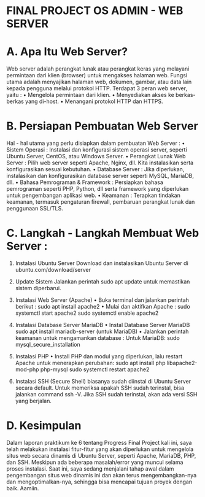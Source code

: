 # FINAL PROJECT OS ADMIN - WEB SERVER

# A. Apa Itu Web Server?
Web server adalah perangkat lunak atau perangkat keras yang melayani permintaan dari klien (browser) untuk mengakses halaman web. Fungsi utama adalah menyajikan halaman web, dokumen, gambar, atau data lain kepada pengguna melalui protokol HTTP. Terdapat 3 peran web server, yaitu :
•	Mengelola permintaan dari klien.
•	Menyediakan akses ke berkas-berkas yang di-host.
•	Menangani protokol HTTP dan HTTPS.

# B. Persiapan Pembuatan Web Server
Hal - hal utama yang perlu disiapkan dalam pembuatan Web Server :
•	Sistem Operasi : Instalasi dan konfigurasi sistem operasi server, seperti Ubuntu Server, CentOS, atau Windows Server.
•	Perangkat Lunak Web Server : Pilih web server seperti Apache, Nginx, dll. Kita instalasikan serta konfigurasikan sesuai kebutuhan.
•	Database Server : Jika diperlukan, instalasikan dan konfigurasikan database server seperti MySQL, MariaDB, dll.
•	Bahasa Pemrograman & Framework : Persiapkan bahasa pemrograman seperti PHP, Python, dll serta framework yang diperlukan untuk pengembangan aplikasi web.
•	Keamanan : Terapkan tindakan keamanan, termasuk pengaturan firewall, pembaruan perangkat lunak dan penggunaan SSL/TLS.


# C. Langkah - Langkah Membuat Web Server :

1. Instalasi Ubuntu Server
Download dan instalasikan Ubuntu Server di ubuntu.com/download/server

2. Update Sistem
Jalankan perintah sudo apt update untuk memastikan sistem diperbarui.

3. Instalasi Web Server (Apache)
•	Buka terminal dan jalankan perintah berikut :
sudo apt install apache2
•	Mulai dan aktifkan Apache :
sudo systemctl start apache2
sudo systemctl enable apache2

4. Instalasi Database Server MariaDB
•	Instal Database Server MariaDB
sudo apt install mariadb-server (untuk MariaDB)
•	Jalankan perintah keamanan untuk mengamankan database :
Untuk MariaDB: sudo mysql_secure_installation

5. Instalasi PHP
•	Install PHP dan modul yang diperlukan, lalu restart Apache untuk menerapkan perubahan:
sudo apt install php libapache2-mod-php php-mysql
sudo systemctl restart apache2

6. Instalasi SSH (Secure Shell) biasanya sudah diinstal di Ubuntu Server secara default. Untuk memeriksa apakah SSH sudah terinstal, bisa jalankan command ssh -V. Jika SSH sudah terinstal, akan ada versi SSH yang berjalan.

# D. Kesimpulan
Dalam laporan praktikum ke 6 tentang Progress Final Project kali ini, saya telah melakukan instalasi fitur-fitur yang akan diperlukan untuk mengelola situs web secara dinamis di Ubuntu Server, seperti Apache, MariaDB, PHP, dan SSH. Meskipun ada beberapa masalah/error yang muncul selama proses instalasi. Saat ini, saya sedang menjalani tahap awal dalam pengembangan situs web dinamis ini dan akan terus mengembangkan-nya dan mengoptimalkan-nya, sehingga bisa mencapai tujuan proyek dengan baik. Aamiin.
